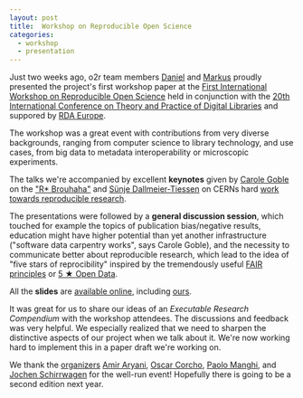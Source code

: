 ```yaml
---
layout: post
title:  Workshop on Reproducible Open Science
categories:
  - workshop
  - presentation
---
```


Just two weeks ago, o2r team members [Daniel](http://nordholmen.net) and [Markus]() proudly presented the project's first workshop paper at the [First International Workshop on Reproducible Open Science](http://repscience2016.research-infrastructures.eu) held in conjunction with the [20th International Conference on Theory and Practice of Digital Libraries](http://www.tpdl2016.org/) and suppored by [RDA Europe](http://europe.rd-alliance.org/).

The workshop was a great event with contributions from very diverse backgrounds, ranging from computer science to library technology, and use cases, from big data to metadata interoperability or microscopic experiments.

The talks we're accompanied by excellent **keynotes** given by [Carole Goble](http://orcid.org/0000-0003-1219-2137) on the ["R* Brouhaha"](http://repscience2016.research-infrastructures.eu/img/CaroleGoble-ReproScience2016v2.pdf) and [Sünje Dallmeier-Tiessen](http://orcid.org/0000-0002-6137-2348) on CERNs hard [work towards reproducible research](http://repscience2016.research-infrastructures.eu/img/Sunje-RepScience2016.pdf).

The presentations were followed by a **general discussion session**, which touched for example the topics of publication bias/negative results, education might have higher potential than yet another infrastructure ("software data carpentry works", says Carole Goble), and the necessity to communicate better about reproducible research, which lead to the idea of "five stars of reprocibility" inspired by the tremendously useful [FAIR principles](http://www.nature.com/articles/sdata201618) or [5 ★ Open Data](http://5stardata.info/).

All the **slides** are [available online](http://repscience2016.research-infrastructures.eu/index.php?d=sessions), including [ours](http://repscience2016.research-infrastructures.eu/img/Hannover_Workshop_RepScience_TDPL2016.pdf).

It was great for us to share our ideas of an _Executable Research Compendium_ with the workshop attendees. The discussions and feedback was very helpful. We especially realized that we need to sharpen the distinctive aspects of our project when we talk about it. We're now working hard to implement this in a paper draft we're working on.

We thank the [organizers](http://repscience2016.research-infrastructures.eu/index.php?d=committee) [Amir Aryani](https://twitter.com/amir_at_ands), [Oscar Corcho](https://twitter.com/ocorcho), [Paolo Manghi](https://twitter.com/paolomanghi), and [Jochen Schirrwagen](https://twitter.com/jotschirr) for the well-run event! Hopefully there is going to be a second edition next year.